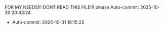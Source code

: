 FOR MY NEEDS!!! DONT READ THIS FILE!!! please
Auto-commit: 2025-10-30 20:43:24
- Auto-commit: 2025-10-31 18:15:22
